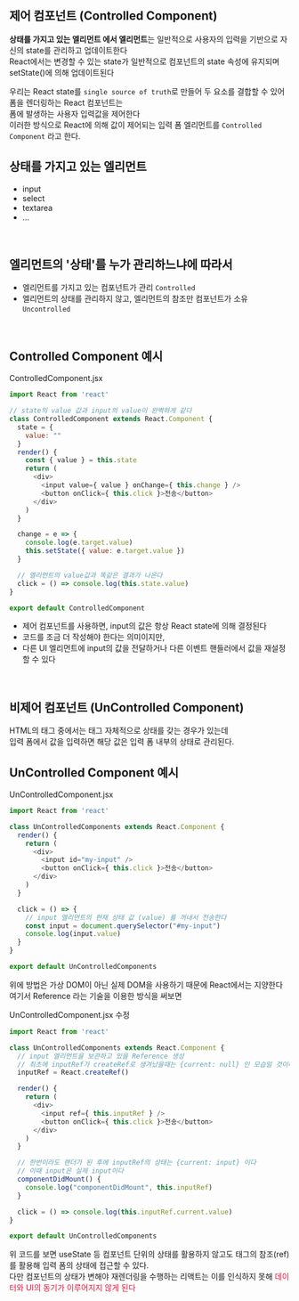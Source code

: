 ## 제어 컴포넌트 (Controlled Component)
<b>상태를 가지고 있는 엘리먼트 에서 엘리먼트</b>는 일반적으로 사용자의 입력을 기반으로 자신의 state를 관리하고 업데이트한다 <br />
React에서는 변경할 수 있는 state가 일반적으로 컴포넌트의 state 속성에 유지되며 setState()에 의해 업데이트된다 <br />

우리는 React state를 `single source of truth`로 만들어 두 요소를 결합할 수 있어 폼을 렌더링하는 React 컴포넌트는 <br />
폼에 발생하는 사용자 입력값을 제어한다 <br />
이러한 방식으로 React에 의해 값이 제어되는 입력 폼 엘리먼트를 `Controlled Component` 라고 한다.
<br />

## 상태를 가지고 있는 엘리먼트
- input
- select
- textarea
- ...
<br />

## 엘리먼트의 '상태'를 누가 관리하느냐에 따라서
- 엘리먼트를 가지고 있는 컴포넌트가 관리 `Controlled`
- 엘리먼트의 상태를 관리하지 않고, 엘리먼트의 참조만 컴포넌트가 소유 `Uncontrolled`
<br />

## Controlled Component 예시
ControlledComponent.jsx
```javascript
import React from 'react'

// state의 value 값과 input의 value이 완벽하게 같다
class ControlledComponent extends React.Component {
  state = {
    value: ""
  }
  render() {
    const { value } = this.state
    return (
      <div>
        <input value={ value } onChange={ this.change } />
        <button onClick={ this.click }>전송</button>
      </div>
    )
  }

  change = e => {
    console.log(e.target.value)
    this.setState({ value: e.target.value })
  }

  // 엘리먼트의 value값과 똑같은 결과가 나온다
  click = () => console.log(this.state.value)
}

export default ControlledComponent
```

- 제어 컴포넌트를 사용하면, input의 값은 항상 React state에 의해 결정된다 
- 코드를 조금 더 작성해야 한다는 의미이지만, 
- 다른 UI 엘리먼트에 input의 값을 전달하거나 다른 이벤트 핸들러에서 값을 재설정할 수 있다
<br />

## 비제어 컴포넌트 (UnControlled Component)
HTML의 태그 중에서는 태그 자체적으로 상태를 갖는 경우가 있는데 <br />
입력 폼에서 값을 입력하면 해당 값은 입력 폼 내부의 상태로 관리된다.
<br />

## UnControlled Component 예시
UnControlledComponent.jsx
```javascript
import React from 'react'

class UnControlledComponents extends React.Component {
  render() {
    return (
      <div>
        <input id="my-input" />
        <button onClick={ this.click }>전송</button>
      </div>
    )
  }

  click = () => {
    // input 엘리먼트의 현재 상태 값 (value) 를 꺼내서 전송한다
    const input = document.querySelector("#my-input")
    console.log(input.value)
  }
}

export default UnControlledComponents
```
위에 방법은 가상 DOM이 아닌 실제 DOM을 사용하기 때문에 React에서는 지양한다 <br />
여기서 Reference 라는 기술을 이용한 방식을 써보면

UnControlledComponent.jsx 수정
```javascript
import React from 'react'

class UnControlledComponents extends React.Component {
  // input 엘리먼트을 보관하고 있을 Reference 생성
  // 최초에 inputRef가 createRef로 생겨났을때는 {current: null} 인 모습일 것이다
  inputRef = React.createRef()

  render() {
    return (
      <div>
        <input ref={ this.inputRef } />
        <button onClick={ this.click }>전송</button>
      </div>
    )
  }

  // 한번이라도 랜더가 된 후에 inputRef의 상태는 {current: input} 이다
  // 이때 input은 실제 input이다
  componentDidMount() {
    console.log("componentDidMount", this.inputRef)
  }

  click = () => console.log(this.inputRef.current.value)
}

export default UnControlledComponents
```

위 코드를 보면 useState 등 컴포넌트 단위의 상태를 활용하지 않고도 태그의 참조(ref)를 활용해 입력 폼의 상태에 접근할 수 있다.  <br />
다만 컴포넌트의 상태가 변해야 재렌더링을 수행하는 리액트는 이를 인식하지 못해 <span style="color:crimson">데이터와 UI의 동기가 이루어지지 않게 된다</span>
